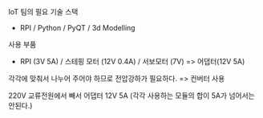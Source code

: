 IoT 팀의 필요 기술 스택
- RPI / Python / PyQT / 3d Modelling

사용 부품
- RPI (3V 5A)  /  스테핑 모터 (12V 0.4A) / 서보모터 (7V) => 어댑터(12V 5A)

각각에 맞춰서 나누어 주어야 하므로 전압강하가 필요하다. => 컨버터 사용

220V 교류전원에서 빼서 어댑터 12V 5A (각각 사용하는 모듈의 합이 5A가 넘어서는 안된다.)
